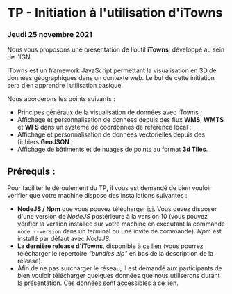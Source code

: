 # TP - Initiation à l'utilisation d'iTowns
### Jeudi 25 novembre 2021


Nous vous proposons une présentation de l’outil **iTowns**, développé au sein de l'IGN.

ITowns est un framework JavaScript permettant la visualisation en 3D de données géographiques dans un contexte web. 
Le but de cette initiation sera d’en apprendre l’utilisation basique.

Nous aborderons les points suivants :

- Principes généraux de la visualisation de données avec iTowns ;
- Affichage et personnalisation de données depuis des flux **WMS**, **WMTS** et **WFS** dans un système de coordonnés de
  référence local ;
- Affichage et personnalisation de données vectorielles depuis des fichiers **GeoJSON** ;
- Affichage de bâtiments et de nuages de points au format **3d Tiles**.


## Prérequis : 

Pour faciliter le déroulement du TP, il vous est demandé de bien vouloir vérifier que votre machine dispose des 
installations suivantes :

- **NodeJS / Npm** que vous pouvez télécharger [ici](https://nodejs.org/en/download/).
  Vous devez disposer d'une version de _NodeJS_ postérieure à la version 10 (vous pouvez vérifier la version installée sur votre 
  machine en executant la commande `node --version` dans un terminal ou une invite de commande).
  _Npm_ est installé par défaut avec _NodeJS_.
- **La dernière release d'iTowns**, disponible à [ce lien](https://github.com/iTowns/itowns/releases) (vous pourrez 
  télécharger le répertoire _"bundles.zip"_ en bas de la description de la release).
- Afin de ne pas surcharger le réseau, il est demandé aux participants de bien vouloir télécharger quelques données que nous utiliserons durant la présentation.
  Ces données sont accessibles à [ce lien](https://github.com/mgermerie/data-iTowns-presentation/tree/master).
